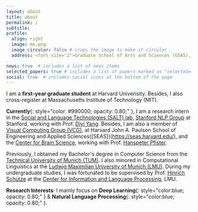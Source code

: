 ```yaml
---
layout: about
title: about
permalink: /
subtitle:
profile:
  align: right
  image: me.png
  image_circular: false # crops the image to make it circular
  address: <font size="2">Graduate School of Arts and Sciences (GSAS), Harvard<br>Cambridge, MA, USA 02138</font>

news: true  # includes a list of news items
selected_papers: true # includes a list of papers marked as "selected={true}"
social: true  # includes social icons at the bottom of the page
--- 
```

I am a **first-year graduate student** at Harvard Univerisity.
Besides, I also cross-register at Massachusetts Institute of Technology (MIT).

**Currently**{: style="color: #990000; opacity: 0.80;" }, I am a research intern in the [Social and Language Technologies (SALT) lab](https://cs.stanford.edu/~diyiy/group.html), 
	[Stanford NLP Group](https://nlp.stanford.edu/) at 
	Stanford, working with Prof.
	[Diyi Yang](https://cs.stanford.edu/~diyiy/index.html).
Besides, I am also a member of 
	[Visual Computing Group (VCG)](https://vcg.seas.harvard.edu/), at 
	Harvard John A. Paulson School of Engineering and Applied Sciences([SEAS])(https://seas.harvard.edu/), and the 
	[Center for Brain Science](https://cbs.fas.harvard.edu/), working with Prof. 
	[Hanspeter Pfister](https://scholar.google.com/citations?user=VWX-GMAAAAAJ&hl=en).
	
Previously, I obtained my Bachelor's degree in Computer Science from the 
	[Technical University of Munich (TUM)](https://www.tum.de/en/). I also minored in Computational Linguistics at the 
	[Ludwig Maximilian University of Munich (LMU)](https://www.lmu.de/en/). During my undergraduate studies, I was fortunated to be supervised by Prof. 
	[Hinrich Schütze](https://scholar.google.com/citations?user=qIL9dWUAAAAJ&hl=en) at the 
	[Center for Information and Language Processing](https://schuetze.cis.lmu.de/), LMU.

**Research Interests**: I mainly focus on 
	**Deep Learning**{: style="color:blue; opacity: 0.80;" } & 
	**Natural Language Processing**{: style="color:blue; opacity: 0.80;" }.
